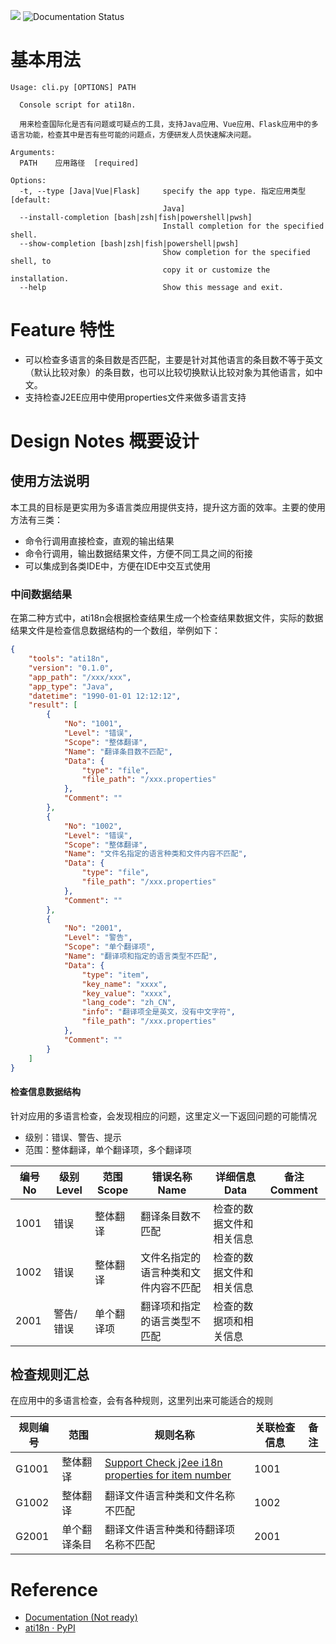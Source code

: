 ![](https://img.shields.io/pypi/v/ati18n.svg) ![Documentation Status](https://readthedocs.org/projects/ati18n/badge/?version=latest)

# 基本用法

```
Usage: cli.py [OPTIONS] PATH

  Console script for ati18n.

  用来检查国际化是否有问题或可疑点的工具，支持Java应用、Vue应用、Flask应用中的多语言功能，检查其中是否有些可能的问题点，方便研发人员快速解决问题。

Arguments:
  PATH    应用路径  [required]

Options:
  -t, --type [Java|Vue|Flask]     specify the app type. 指定应用类型  [default:
                                  Java]
  --install-completion [bash|zsh|fish|powershell|pwsh]
                                  Install completion for the specified shell.
  --show-completion [bash|zsh|fish|powershell|pwsh]
                                  Show completion for the specified shell, to
                                  copy it or customize the installation.
  --help                          Show this message and exit.
```

# Feature 特性

- 可以检查多语言的条目数是否匹配，主要是针对其他语言的条目数不等于英文（默认比较对象）的条目数，也可以比较切换默认比较对象为其他语言，如中文。
- 支持检查J2EE应用中使用properties文件来做多语言支持

# Design Notes 概要设计

## 使用方法说明

本工具的目标是更实用为多语言类应用提供支持，提升这方面的效率。主要的使用方法有三类：

- 命令行调用直接检查，直观的输出结果
- 命令行调用，输出数据结果文件，方便不同工具之间的衔接
- 可以集成到各类IDE中，方便在IDE中交互式使用

### 中间数据结果

在第二种方式中，ati18n会根据检查结果生成一个检查结果数据文件，实际的数据结果文件是检查信息数据结构的一个数组，举例如下：

```json
{
    "tools": "ati18n",
    "version": "0.1.0",
    "app_path": "/xxx/xxx",
    "app_type": "Java",
    "datetime": "1990-01-01 12:12:12",
    "result": [
        {
            "No": "1001",
            "Level": "错误",
            "Scope": "整体翻译",
            "Name": "翻译条目数不匹配",
            "Data": {
                "type": "file",
                "file_path": "/xxx.properties"
            },
            "Comment": ""
        },
        {
            "No": "1002",
            "Level": "错误",
            "Scope": "整体翻译",
            "Name": "文件名指定的语言种类和文件内容不匹配",
            "Data": {
                "type": "file",
                "file_path": "/xxx.properties"
            },
            "Comment": ""
        },
        {
            "No": "2001",
            "Level": "警告",
            "Scope": "单个翻译项",
            "Name": "翻译项和指定的语言类型不匹配",
            "Data": {
                "type": "item",
                "key_name": "xxxx",
                "key_value": "xxxx",
                "lang_code": "zh_CN",
                "info": "翻译项全是英文，没有中文字符",
                "file_path": "/xxx.properties"
            },
            "Comment": ""
        }
    ]
}
```



#### 检查信息数据结构

针对应用的多语言检查，会发现相应的问题，这里定义一下返回问题的可能情况

- 级别：错误、警告、提示
- 范围：整体翻译，单个翻译项，多个翻译项

| 编号 No | 级别 Level | 范围 Scope | 错误名称 Name                        | 详细信息 Data            | 备注 Comment |
| ------- | ---------- | ---------- | ------------------------------------ | ------------------------ | ------------ |
| 1001    | 错误       | 整体翻译   | 翻译条目数不匹配                     | 检查的数据文件和相关信息 |              |
| 1002    | 错误       | 整体翻译   | 文件名指定的语言种类和文件内容不匹配 | 检查的数据文件和相关信息 |              |
| 2001    | 警告/错误  | 单个翻译项 | 翻译项和指定的语言类型不匹配         | 检查的数据项和相关信息   |              |



## 检查规则汇总

在应用中的多语言检查，会有各种规则，这里列出来可能适合的规则

| 规则编号 | 范围         | 规则名称                                                     | 关联检查信息 | 备注 |
| -------- | ------------ | ------------------------------------------------------------ | ------------ | ---- |
| G1001    | 整体翻译     | [Support Check j2ee i18n properties for item number](https://github.com/renweibo/ati18n/issues/3) | 1001         |      |
| G1002    | 整体翻译     | 翻译文件语言种类和文件名称不匹配                             | 1002         |      |
| G2001    | 单个翻译条目 | 翻译文件语言种类和待翻译项名称不匹配                         | 2001         |      |

# Reference

- [Documentation (Not ready)](https://ati18n.readthedocs.io)
- [ati18n · PyPI](https://pypi.org/project/ati18n/) 